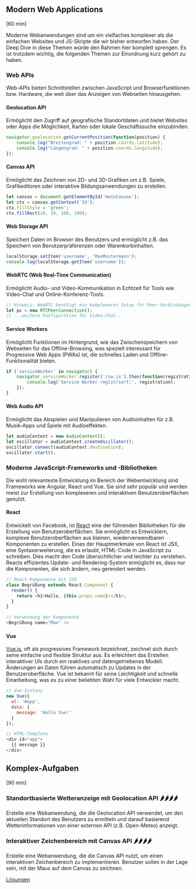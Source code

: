 ## Modern Web Applications
[60 min]

Moderne Webanwendungen sind um ein vielfaches komplexer als die einfachen Websites und JS-Skripte die wir bisher entworfen haben. Der Deep Dive in diese Themen würde den Rahmen hier komplett sprengen. Es ist trotzdem wichtig, die folgenden Themen zur Einordnung kurz gehört zu haben.

### Web APIs
Web-APIs bieten Schnittstellen zwischen JavaScript und Browserfunktionen bzw. Hardware, die weit über das Anzeigen von Webseiten hinausgehen.

#### Geolocation API
Ermöglicht den Zugriff auf geografische Standortdaten und bietet Websites oder Apps die Möglichkeit, Karten oder lokale Geschäftssuche einzubinden.

```javascript
navigator.geolocation.getCurrentPosition(function(position) {
    console.log("Breitengrad: " + position.coords.latitude);
    console.log("Längengrad: " + position.coords.longitude);
});
```

#### Canvas API
Ermöglicht das Zeichnen von 2D- und 3D-Grafiken um z.B. Spiele, Grafikeditoren oder interaktive Bildungsanwendungen zu erstellen.

```javascript
let canvas = document.getElementById('meinCanvas');
let ctx = canvas.getContext('2d');
ctx.fillStyle = 'green';
ctx.fillRect(10, 10, 100, 100);
```

#### Web Storage API
Speichert Daten im Browser des Benutzers und ermöglicht z.B. das Speichern von Benutzerpräferenzen oder Warenkorbinhalten.

```javascript
localStorage.setItem('username', 'MaxMustermann');
console.log(localStorage.getItem('username'));
```

#### WebRTC (Web Real-Time Communication)
Ermöglicht Audio- und Video-Kommunikation in Echtzeit für Tools wie Video-Chat und Online-Konferenz-Tools.

```javascript
// Hinweis: WebRTC benötigt ein komplexeres Setup für Peer-Verbindungen.
let pc = new RTCPeerConnection();
// ...weitere Konfiguration für Video-Chat...
```

#### Service Workers
Ermöglicht Funktionen im Hintergrund, wie das Zwischenspeichern von Webseiten für das Offline-Browsing, was speziell interessant für Progressive Web Apps (PWAs) ist, die schnelles Laden und Offline-Funktionalität bieten.

```javascript
if ('serviceWorker' in navigator) {
    navigator.serviceWorker.register('/sw.js').then(function(registration) {
        console.log('Service Worker registriert:', registration);
    });
}
```

#### Web Audio API
Ermöglicht das Abspielen und Manipulieren von Audioinhalten für z.B. Musik-Apps und Spiele mit Audioeffekten.

```javascript
let audioContext = new AudioContext();
let oscillator = audioContext.createOscillator();
oscillator.connect(audioContext.destination);
oscillator.start();
```

### Moderne JavaScript-Frameworks und -Bibliotheken 
Die wohl relevanteste Entwicklung im Bereich der Webentwicklung sind Frameworks wie Angular, React und Vue. Sie sind sehr populär und werden meist zur Erstellung von komplexeren und interaktiven Benutzeroberflächen genutzt.

#### React
Entwickelt von Facebook, ist [React](https://react.dev/) eine der führenden Bibliotheken für die Erstellung von Benutzeroberflächen. Sie ermöglicht es Entwicklern, komplexe Benutzeroberflächen aus kleinen, wiederverwendbaren Komponenten zu erstellen. Eines der Hauptmerkmale von React ist JSX, eine Syntaxerweiterung, die es erlaubt, HTML-Code in JavaScript zu schreiben. Dies macht den Code übersichtlicher und leichter zu verstehen. Reacts effizientes Update- und Rendering-System ermöglicht es, dass nur die Komponenten, die sich ändern, neu gerendert werden.

```javascript
// React-Komponente mit JSX
class Begrüßung extends React.Component {
  render() {
    return <h1>Hallo, {this.props.name}!</h1>;
  }
}

// Verwendung der Komponente
<Begrüßung name="Max" />
```

#### Vue
[Vue.js](https://vuejs.org/), oft als progressives Framework bezeichnet, zeichnet sich durch seine einfache und flexible Struktur aus. Es erleichtert das Erstellen interaktiver UIs durch ein reaktives und datengetriebenes Modell. Änderungen an Daten führen automatisch zu Updates in der Benutzeroberfläche. Vue ist bekannt für seine Leichtigkeit und schnelle Einarbeitung, was es zu einer beliebten Wahl für viele Entwickler macht.

```js
// Vue-Instanz
new Vue({
  el: '#app',
  data: {
    message: 'Hallo Vue!'
  }
});

// HTML-Template
<div id="app">
  {{ message }}
</div>
```

## Komplex-Aufgaben
[90 min]

### Standortbasierte Wetteranzeige mit Geolocation API 🌶️🌶️🌶️🌶️
Erstelle eine Webanwendung, die die Geolocation API verwendet, um den aktuellen Standort des Benutzers zu ermitteln und darauf basierend Wetterinformationen von einer externen API (z.B. Open-Meteo) anzeigt.

### Interaktiver Zeichenbereich mit Canvas API 🌶️🌶️🌶️🌶️
Erstelle eine Webanwendung, die die Canvas API nutzt, um einen interaktiven Zeichenbereich zu implementieren. Benutzer sollen in der Lage sein, mit der Maus auf dem Canvas zu zeichnen.

[Lösungen](./solutions.md)